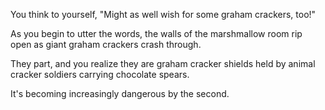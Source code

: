 You think to yourself, "Might as well wish for some graham crackers, too!"

As you begin to utter the words, the walls of the marshmallow room rip open as giant graham crackers crash through.

They part, and you realize they are graham cracker shields held by animal cracker soldiers carrying chocolate spears.

It's becoming increasingly dangerous by the second.